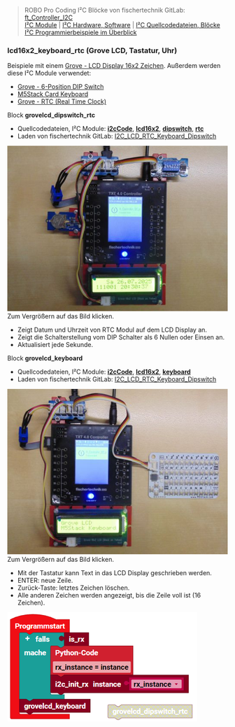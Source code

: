 
> ROBO Pro Coding I²C Blöcke von fischertechnik GitLab: [ft_Controller_I2C](https://git.fischertechnik-cloud.com/i2c/ft_Controller_I2C)\
> [I²C Module](https://elssner.github.io/ft-Controller-I2C/#tabelle-1) |
[I²C Hardware, Software](https://elssner.github.io/ft-Controller-I2C/#ic) |
[I²C Quellcodedateien, Blöcke](https://elssner.github.io/ft-Controller-I2C/#beschreibung-der-quellcodedateien-alphabetisch-geordnet)\
[I²C Programmierbeispiele im Überblick](../examples)


### lcd16x2_keyboard_rtc (Grove LCD, Tastatur, Uhr)

Beispiele mit einem [Grove - LCD Display 16x2 Zeichen](https://wiki.seeedstudio.com/Grove-16x2_LCD_Series). Außerdem werden diese I²C Module verwendet:
* [Grove - 6-Position DIP Switch](https://wiki.seeedstudio.com/Grove-6-Position_DIP_Switch)
* [M5Stack Card Keyboard](https://docs.m5stack.com/en/unit/cardkb_1.1)
* [Grove - RTC (Real Time Clock)](https://wiki.seeedstudio.com/Grove_High_Precision_RTC)


Block **grovelcd_dipswitch_rtc**
* Quellcodedateien, I²C Module: **[i2cCode](../#i2ccodepy)**, **[lcd16x2](../#lcd16x2py)**, **[dipswitch](../#dipswitchpy)**, **[rtc](../#rtcpy)**
* Laden von fischertechnik GitLab: [I2C_LCD_RTC_Keyboard_Dipswitch](https://git.fischertechnik-cloud.com/i2c/I2C_LCD_RTC_Keyboard_Dipswitch)

[![](DSC00508_512.JPG)](DSC00508.JPG)\
Zum Vergrößern auf das Bild klicken.

* Zeigt Datum und Uhrzeit von RTC Modul auf dem LCD Display an.
* Zeigt die Schalterstellung vom DIP Schalter als 6 Nullen oder Einsen an.
* Aktualisiert jede Sekunde.

Block **grovelcd_keyboard**
* Quellcodedateien, I²C Module: **[i2cCode](../#i2ccodepy)**, **[lcd16x2](../#lcd16x2py)**, **[keyboard](../#keyboardpy)**
* Laden von fischertechnik GitLab: [I2C_LCD_RTC_Keyboard_Dipswitch](https://git.fischertechnik-cloud.com/i2c/I2C_LCD_RTC_Keyboard_Dipswitch)

[![](DSC00515_512.JPG)](DSC00515.JPG)\
Zum Vergrößern auf das Bild klicken.

* Mit der Tastatur kann Text in das LCD Display geschrieben werden.
* ENTER: neue Zeile.
* Zurück-Taste: letztes Zeichen löschen.
* Alle anderen Zeichen werden angezeigt, bis die Zeile voll ist (16 Zeichen).

![](lcd16x2_keyboard_rtc.png)
